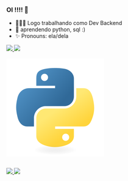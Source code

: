 ### OI !!!! 👋

- 👩🏽‍💻 Logo trabalhando como Dev Backend
- 🌱 aprendendo python, sql :) 
- ✨ Pronouns: ela/dela

<div>
  <a href="https://github.com/amandatsantos">
  <img height="180em" src="https://github-readme-stats.vercel.app/api?username=amandatsantos&show_icons=true&theme=maroongold&include_all_commits=true&count_private=true"/>
<img height="180em" src="https://github-readme-stats.vercel.app/api/top-langs/?username=amandatsantos&layout=compact&langs_count=16&theme=maroongold"/>
    </div>
  
<div style = "display: inline_block"><br>
  <img align="center" alt="amanda-Python" heigt="10" whidth="10" src="https://raw.githubusercontent.com/devicons/devicon/00f02ef57fb7601fd1ddcc2fe6fe670fef3ae3e4/icons/python/python-original.svg">
  </div>
  
  ##
  
  <div>
    <a href="https://www.linkedin.com/in/amanda-tavares-santos-6b9bb9204/" target = "blank"> <img src = "https://img.shields.io/badge/LinkedIn-0077B5?style=for-the-badge&logo=linkedin&logoColor=white" target="blank"> </a>
    <a href="mailto: tavaresamandasantos@gmail.com" target = "blank"> <img src = "https://img.shields.io/badge/Gmail-D14836?style=for-the-badge&logo=gmail&logoColor=white" target="blank"> </a>
  </div>
